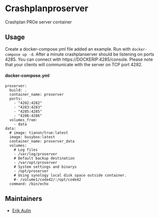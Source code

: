 # Crashplanproserver

Crashplan PROe server container

## Usage

Create a docker-compose.yml file added an example. Run with `docker-compose up -d`. After a minute crashplanserver should be listening on ports 4285. You can connect with https://DOCKERIP:4285/console.
Please note that your clients will communicate with the server on TCP port 4282.

#### docker-compose.yml
```
proserver:
  build: .
  container_name: proserver
  ports:
    - "4282:4282"
    - "4283:4283"
    - "4285:4285"
    - "4286:4286"
  volumes_from:
    - data
data:
  # image: tianon/true:latest
  image: busybox:latest
  container_name: proserver_data
  volumes:
    # Log files
    - /var/log/proserver
    # Default backup destination
    - /var/opt/proserver
    # System settings and binarys
    - /opt/proserver
    # Using synology local disk space outside container.
    #- /volume1/code42/:/opt/code42
  command: /bin/echo
```

## Maintainers

* [Erik Aulin](mailto:erik@aulin.co)
